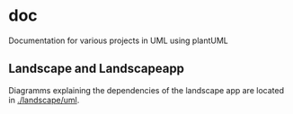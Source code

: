# doc
Documentation for various projects in UML using plantUML 

## Landscape and Landscapeapp
Diagramms explaining the dependencies of the landscape app are located in [./landscape/uml](./landscape/uml).  
